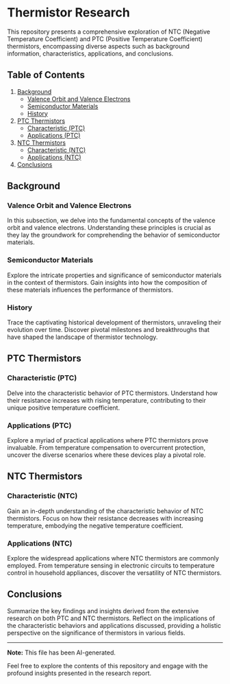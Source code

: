 # Thermistor Research

This repository presents a comprehensive exploration of NTC (Negative Temperature Coefficient) and PTC (Positive Temperature Coefficient) thermistors, encompassing diverse aspects such as background information, characteristics, applications, and conclusions.

## Table of Contents

1. [Background](#background)
   - [Valence Orbit and Valence Electrons](#valence-orbit-and-valence-electrons)
   - [Semiconductor Materials](#semiconductor-materials)
   - [History](#history)
2. [PTC Thermistors](#ptc-thermistors)
   - [Characteristic (PTC)](#characteristic-ptc)
   - [Applications (PTC)](#applications-ptc)
3. [NTC Thermistors](#ntc-thermistors)
   - [Characteristic (NTC)](#characteristic-ntc)
   - [Applications (NTC)](#applications-ntc)
4. [Conclusions](#conclusions)

## Background

### Valence Orbit and Valence Electrons

In this subsection, we delve into the fundamental concepts of the valence orbit and valence electrons. Understanding these principles is crucial as they lay the groundwork for comprehending the behavior of semiconductor materials.

### Semiconductor Materials

Explore the intricate properties and significance of semiconductor materials in the context of thermistors. Gain insights into how the composition of these materials influences the performance of thermistors.

### History

Trace the captivating historical development of thermistors, unraveling their evolution over time. Discover pivotal milestones and breakthroughs that have shaped the landscape of thermistor technology.

## PTC Thermistors

### Characteristic (PTC)

Delve into the characteristic behavior of PTC thermistors. Understand how their resistance increases with rising temperature, contributing to their unique positive temperature coefficient.

### Applications (PTC)

Explore a myriad of practical applications where PTC thermistors prove invaluable. From temperature compensation to overcurrent protection, uncover the diverse scenarios where these devices play a pivotal role.

## NTC Thermistors

### Characteristic (NTC)

Gain an in-depth understanding of the characteristic behavior of NTC thermistors. Focus on how their resistance decreases with increasing temperature, embodying the negative temperature coefficient.

### Applications (NTC)

Explore the widespread applications where NTC thermistors are commonly employed. From temperature sensing in electronic circuits to temperature control in household appliances, discover the versatility of NTC thermistors.

## Conclusions

Summarize the key findings and insights derived from the extensive research on both PTC and NTC thermistors. Reflect on the implications of the characteristic behaviors and applications discussed, providing a holistic perspective on the significance of thermistors in various fields.

---

**Note:** This file has been AI-generated.

Feel free to explore the contents of this repository and engage with the profound insights presented in the research report.
